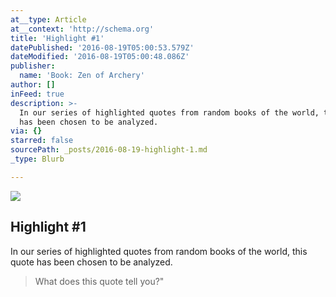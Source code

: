 ```yaml
---
at__type: Article
at__context: 'http://schema.org'
title: 'Highlight #1'
datePublished: '2016-08-19T05:00:53.579Z'
dateModified: '2016-08-19T05:00:48.086Z'
publisher:
  name: 'Book: Zen of Archery'
author: []
inFeed: true
description: >-
  In our series of highlighted quotes from random books of the world, this quote
  has been chosen to be analyzed.
via: {}
starred: false
sourcePath: _posts/2016-08-19-highlight-1.md
_type: Blurb

---
```

<article style=""><img src="https://imgflo.herokuapp.com/graph/vahj1ThiexotieMo/938c4111176b1d801297e00994bc3eee/croprotate.jpg?cropheight=2988&amp;cropwidth=5312&amp;degrees=-180&amp;input=https%3A%2F%2Fthe-grid-user-content.s3-us-west-2.amazonaws.com%2Ffd5440a3-791c-46c6-b288-dd19d6a7eb8f.jpg&amp;x=0&amp;y=0" /><h1>Highlight #1</h1></article>

In our series of highlighted quotes from random books of the world, this quote has been chosen to be analyzed.

> What does this quote tell you?"